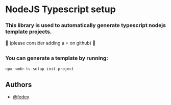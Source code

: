 # NodeJS Typescript setup

### This library is used to automatically generate typescript nodejs template projects.

🩷 (please consider adding a ⭐ on github) 🩷

### You can generate a template by running:

```bash
npx node-ts-setup init-project
```

## Authors

- [@fedev](https://github.com/fedevcoding)
